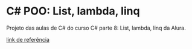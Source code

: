 # C# POO: List, lambda, linq

Projeto das aulas de C# do curso C# parte 8: List, lambda, linq da Alura.

<a href="https://cursos.alura.com.br/course/csharp-list-lambda-linq">link de referência<a>
